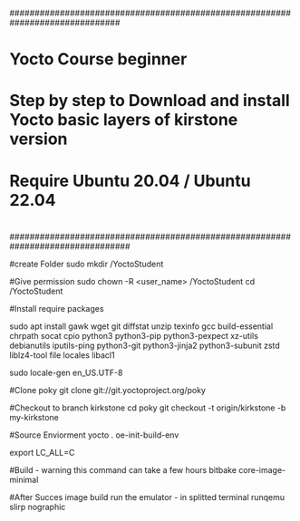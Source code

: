 ##############################################################################
#                             Yocto Course beginner
#
# Step by step to Download and install Yocto basic layers of kirstone version
#
# Require Ubuntu 20.04 / Ubuntu 22.04
#
#
################################################################################


#create Folder
sudo mkdir /YoctoStudent

#Give permission
sudo chown -R <user_name> /YoctoStudent
cd /YoctoStudent

#Install require packages

sudo apt install gawk wget git diffstat unzip texinfo gcc build-essential chrpath socat cpio python3 python3-pip python3-pexpect xz-utils debianutils iputils-ping python3-git python3-jinja2 python3-subunit zstd liblz4-tool file locales libacl1


sudo locale-gen en_US.UTF-8

#Clone poky
git clone git://git.yoctoproject.org/poky

#Checkout to branch kirkstone
cd poky
git checkout -t origin/kirkstone -b my-kirkstone

#Source Enviorment yocto
. oe-init-build-env

export LC_ALL=C

#Build - warning this command can take a few hours
bitbake core-image-minimal

#After Succes image build run the emulator - in splitted terminal
runqemu  slirp nographic

